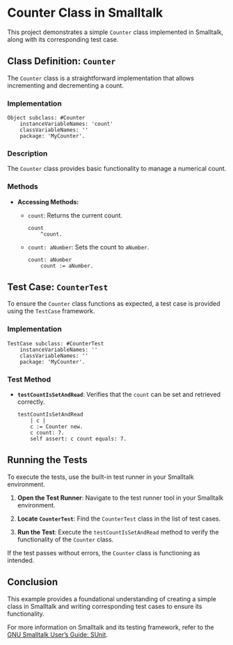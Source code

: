 # Counter Class in Smalltalk

This project demonstrates a simple `Counter` class implemented in Smalltalk, along with its corresponding test case.

## Class Definition: `Counter`

The `Counter` class is a straightforward implementation that allows incrementing and decrementing a count.

### Implementation

```smalltalk
Object subclass: #Counter
    instanceVariableNames: 'count'
    classVariableNames: ''
    package: 'MyCounter'.
```

### Description

The `Counter` class provides basic functionality to manage a numerical count.

### Methods

- **Accessing Methods:**

  - `count`: Returns the current count.

    ```smalltalk
    count
        ^count.
    ```

  - `count: aNumber`: Sets the count to `aNumber`.

    ```smalltalk
    count: aNumber
        count := aNumber.
    ```

## Test Case: `CounterTest`

To ensure the `Counter` class functions as expected, a test case is provided using the `TestCase` framework.

### Implementation

```smalltalk
TestCase subclass: #CounterTest
    instanceVariableNames: ''
    classVariableNames: ''
    package: 'MyCounter'.
```

### Test Method

- **`testCountIsSetAndRead`**: Verifies that the `count` can be set and retrieved correctly.

  ```smalltalk
  testCountIsSetAndRead
      | c |
      c := Counter new.
      c count: 7.
      self assert: c count equals: 7.
  ```

## Running the Tests

To execute the tests, use the built-in test runner in your Smalltalk environment.

1. **Open the Test Runner**: Navigate to the test runner tool in your Smalltalk environment.

2. **Locate `CounterTest`**: Find the `CounterTest` class in the list of test cases.

3. **Run the Test**: Execute the `testCountIsSetAndRead` method to verify the functionality of the `Counter` class.

If the test passes without errors, the `Counter` class is functioning as intended.

## Conclusion

This example provides a foundational understanding of creating a simple class in Smalltalk and writing corresponding test cases to ensure its functionality.

For more information on Smalltalk and its testing framework, refer to the [GNU Smalltalk User’s Guide: SUnit](https://www.gnu.org/software/smalltalk/manual/html_node/SUnit.html). 
